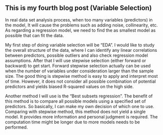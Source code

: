 ## This is my fourth blog post (Variable Selection)

In real data set analysis process, when too many variables (predictors) in the model, It will cause the problems such as adding noise, collinearity, etc. As regarding a regression model, we need to find the as smallest model as possible that can fit the data.

My first step of doing variable selection will be “EDA”. I would like to study the overall structure of the data, where I can identify any linear correlations between predictors, possible outliers and also check regression model assumptions. 
After that I will use stepwise selection (either forward or backward) to get start. Forward stepwise selection actually can be used when the number of variables under consideration larger than the sample size. The good thing is stepwise method is easy to apply and interpret most of time. However, it does not consider all possible combination of potential predictors and yields biased R-squared values on the high side.  

Another method I will use is the “Best subsets regression”. The benefit of this method is to compare all possible models using a specified set of predictors. So basically, I can make my own decision of which one to use. Comparing with stepwise method, this method does not yield a single model. It provides more information and personal judgment is required. The computation time might be longer due to more models needs to be performed.
